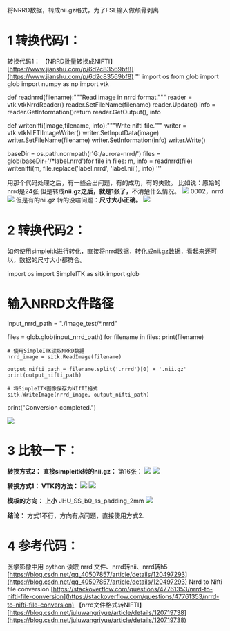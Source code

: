 将NRRD数据，转成nii.gz格式，为了FSL输入做颅骨剥离

# 1 转换代码1：
转换代码1：
【NRRD批量转换成NIFTI】
[https://www.jianshu.com/p/6d2c83569bf8](https://www.jianshu.com/p/6d2c83569bf8)
'''
import os
from glob import glob
import numpy as np
import vtk

def readnrrd(filename):"""Read image in nrrd format."""
    reader = vtk.vtkNrrdReader()
    reader.SetFileName(filename)
    reader.Update()
    info = reader.GetInformation()return reader.GetOutput(), info

def writenifti(image,filename, info):"""Write nifti file."""
    writer = vtk.vtkNIFTIImageWriter()
    writer.SetInputData(image)
    writer.SetFileName(filename)
    writer.SetInformation(info)
    writer.Write()


baseDir = os.path.normpath(r'G:/aurora-nrrd/')
files = glob(baseDir+'/*label.nrrd')for file in files:
    m, info = readnrrd(file)
    writenifti(m,  file.replace('label.nrrd', 'label.nii'), info)
'''

用那个代码处理之后，有一些会出问题，有的成功，有的失败。
比如说：原始的nrrd是24张
但是转成**nii.gz之后，就是1张了，不**清楚什么情况。 
![](febd1254b5c74c9bf88ebf42e0bed295)
0002，nrrd
![](ef761c25ab991f9ec1e669a93ed8adcf)
但是有的nii.gz 转的没啥问题：**尺寸大小正确。**
![](a6b755b8571f8aa6b0bd1d21c344012b)


# 2 转换代码2：
如何使用simpleitk进行转化，直接将nrrd数据，转化成nii.gz数据，看起来还可以，数据的尺寸大小都符合。

import os
import SimpleITK as sitk
import glob

# 输入NRRD文件路径
input_nrrd_path = "./Image_test/*.nrrd"

files = glob.glob(input_nrrd_path)
for filename in files:
    print(filename)

    # 使用SimpleITK读取NRRD数据
    nrrd_image = sitk.ReadImage(filename)

    output_nifti_path = filename.split('.nrrd')[0] + '.nii.gz'
    print(output_nifti_path)

    # 将SimpleITK图像保存为NIfTI格式
    sitk.WriteImage(nrrd_image, output_nifti_path)

print("Conversion completed.")

![](bc750f751335b53e1ec39fc1aba8ef44)

# 3 比较一下：
**转换方式2：**
**直接simpleitk转的nii.gz：**
第16张：
![](444cf225a2cd01282d6b90326cd79399)
![](4a29cbd727707629e670f2eb05819f5b)


**转换方式1： VTK的方法：**
![](52b422f635ba10eff78ce4ba55e88c28)
![](0b2c625d8daa9290f24d6821bea82d81)


**模板的方向： 上小**
JHU_SS_b0_ss_padding_2mm
![](14f2193fc9bccf5be15f8589f2a7d0e9)




**结论：**
方式1不行，方向有点问题，直接使用方式2.



# 4 参考代码：

医学影像中用 python 读取 nrrd 文件、nrrd转nii、nrrd转h5
[https://blog.csdn.net/qq_40507857/article/details/120497293](https://blog.csdn.net/qq_40507857/article/details/120497293)
Nrrd to Nifti file conversion
[https://stackoverflow.com/questions/47761353/nrrd-to-nifti-file-conversion](https://stackoverflow.com/questions/47761353/nrrd-to-nifti-file-conversion)
【nrrd文件格式转NIFTI】
[https://blog.csdn.net/juluwangriyue/article/details/120719738](https://blog.csdn.net/juluwangriyue/article/details/120719738)
